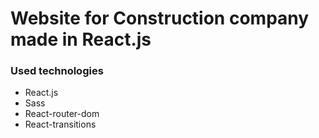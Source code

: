 # Website for Construction company made in React.js

### Used technologies

- React.js
- Sass
- React-router-dom
- React-transitions

